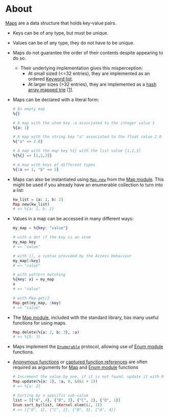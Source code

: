 # About

[Maps][maps] are a data structure that holds key-value pairs.

- Keys can be of any type, but must be unique.
- Values can be of any type, they do not have to be unique.
- Maps do not guarantee the order of their contents despite appearing to do so.
  - Their underlying implementation gives this misperception:
    - At small sized (<=32 entries), they are implemented as an ordered [Keyword list][keyword-list].
    - At larger sizes (>32 entries), they are implemented as a [hash array mapped trie][hamt] &#91;[1][stackoverflow]&#93;.
- Maps can be declared with a literal form:

  ```elixir
  # An empty map
  %{}

  # A map with the atom key :a associated to the integer value 1
  %{a: 1}

  # A map with the string key "a" associated to the float value 2.0
  %{"a" => 2.0}

  # A map with the map key %{} with the list value [1,2,3]
  %{%{} => [1,2,3]}

  # A map with keys of different types
  %{:a => 1, "b" => 2}
  ```

- Maps can also be instantiated using [`Map.new`][map-new] from the [Map module][map-module]. This might be used if you already have an enumerable collection to turn into a list:

  ```elixir
  kw_list = [a: 1, b: 2]
  Map.new(kw_list)
  # => %{a: 1, b: 2}
  ```

- Values in a map can be accessed in many different ways:

  ```elixir
  my_map = %{key: "value"}

  # with a dot if the key is an atom
  my_map.key
  # => "value"

  # with [], a syntax provided by the Access behaviour
  my_map[:key]
  # => "value"

  # with pattern matching
  %{key: x} = my_map
  x
  # => "value"

  # with Map.get/2
  Map.get(my_map, :key)
  # => "value"
  ```

- The [Map module][map-module], included with the standard library, has many useful functions for using maps.

  ```elixir
  Map.delete(%{a: 2, b: 3}, :a)
  # => %{b: 3}
  ```

- Maps implement the [`Enumerable`][enumerable] protocol, allowing use of [Enum module][enum] functions.
- [Anonymous functions][anon-fn] or [captured function references][captured-fn] are often required as arguments for [Map][map-module] and [Enum module][enum] functions

  ```elixir
  # Increment the value by one, if it is not found, update it with 0
  Map.update(%{a: 1}, :a, 0, &(&1 + 1))
  # => %{a: 2}

  # Sorting by a specific sub-value
  list = [{"A", 4}, {"B", 3}, {"C", 2}, {"D", 1}]
  Enum.sort_by(list, &Kernel.elem(&1, 1))
  # => [{"D", 1}, {"C", 2}, {"B", 3}, {"A", 4}]
  ```

[anon-fn]: https://elixir-lang.org/getting-started/basic-types.html#anonymous-functions
[captured-fn]: https://elixir-lang.org/getting-started/modules-and-functions.html#function-capturing
[keyword-list]: https://elixir-lang.org/getting-started/keywords-and-maps.html#keyword-lists
[enum]: https://hexdocs.pm/elixir/Enumerable.html#content
[hamt]: https://en.wikipedia.org/wiki/Hash_array_mapped_trie
[maps]: https://elixir-lang.org/getting-started/keywords-and-maps.html#maps
[map-module]: https://hexdocs.pm/elixir/Map.html
[map-new]: https://hexdocs.pm/elixir/Map.html#new/0
[stackoverflow]: https://stackoverflow.com/a/40408469
[enumerable]: https://hexdocs.pm/elixir/Enumerable.html
